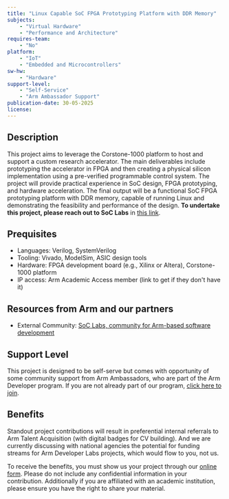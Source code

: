 ```yaml
---
title: "Linux Capable SoC FPGA Prototyping Platform with DDR Memory"
subjects:
    - "Virtual Hardware"
    - "Performance and Architecture"
requires-team:
    - "No"
platform:
    - "IoT"
    - "Embedded and Microcontrollers"
sw-hw:
    - "Hardware"
support-level: 
    - "Self-Service"
    - "Arm Ambassador Support"
publication-date: 30-05-2025
license: 
---
```


## Description
This project aims to leverage the Corstone-1000 platform to host and support a custom research accelerator. The main deliverables include prototyping the accelerator in FPGA and then creating a physical silicon implementation using a pre-verified programmable control system. The project will provide practical experience in SoC design, FPGA prototyping, and hardware acceleration. The final output will be a functional SoC FPGA prototyping platform with DDR memory, capable of running Linux and demonstrating the feasibility and performance of the design. **To undertake this project, please reach out to SoC Labs** in [this link](https://soclabs.org/).


## Prequisites

- Languages: Verilog, SystemVerilog
- Tooling: Vivado, ModelSim, ASIC design tools
- Hardware: FPGA development board (e.g., Xilinx or Altera), Corstone-1000 platform
- IP access: Arm Academic Access member (link to get if they don't have it)

## Resources from Arm and our partners

- External Community: [SoC Labs, community for Arm-based software development](https://soclabs.org/)

## Support Level

This project is designed to be self-serve but comes with opportunity of some community support from Arm Ambassadors, who are part of the Arm Developer program. If you are not already part of our program, [click here to join](https://www.arm.com/resources/developer-program?#register).

## Benefits 

Standout project contributions will result in preferential internal referrals to Arm Talent Acquisition (with digital badges for CV building).  And we are currently discussing with national agencies the potential for funding streams for Arm Developer Labs projects, which would flow to you, not us.

To receive the benefits, you must show us your project through our [online form](https://forms.office.com/e/VZnJQLeRhD). Please do not include any confidential information in your contribution. Additionally if you are affiliated with an academic institution, please ensure you have the right to share your material.